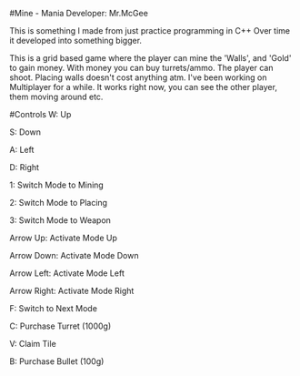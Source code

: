 
#Mine - Mania Developer: Mr.McGee

This is something I made from just practice programming in C++
Over time it developed into something bigger.

This is a grid based game where the player can mine the 'Walls', and 'Gold' to gain money.
With money you can buy turrets/ammo.
The player can shoot.
Placing walls doesn't cost anything atm.
I've been working on Multiplayer for a while. It works right now, you can see the other player, them moving around etc.


#Controls
W: Up

S: Down

A: Left

D: Right

1: Switch Mode to Mining

2: Switch Mode to Placing

3: Switch Mode to Weapon

Arrow Up: Activate Mode Up

Arrow Down: Activate Mode Down

Arrow Left: Activate Mode Left

Arrow Right: Activate Mode Right

F: Switch to Next Mode

C: Purchase Turret (1000g)

V: Claim Tile

B: Purchase Bullet (100g)

